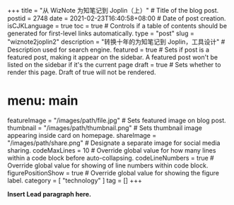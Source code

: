 +++
title = "从 WizNote 为知笔记到 Joplin（上）" # Title of the blog post.
postid = 2748
date = 2021-02-23T16:40:58+08:00 # Date of post creation.
isCJKLanguage = true
toc = true # Controls if a table of contents should be generated for first-level links automatically.
type = "post"
slug = "wiznote2joplin2"
description = "转换十年的为知笔记到 Joplin，工具设计" # Description used for search engine.
featured = true # Sets if post is a featured post, making it appear on the sidebar. A featured post won't be listed on the sidebar if it's the current page
draft = true # Sets whether to render this page. Draft of true will not be rendered.
# menu: main
featureImage = "/images/path/file.jpg" # Sets featured image on blog post.
thumbnail = "/images/path/thumbnail.png" # Sets thumbnail image appearing inside card on homepage.
shareImage = "/images/path/share.png" # Designate a separate image for social media sharing.
codeMaxLines = 10 # Override global value for how many lines within a code block before auto-collapsing.
codeLineNumbers = true # Override global value for showing of line numbers within code block.
figurePositionShow = true # Override global value for showing the figure label.
category = [ "technology" ]
tag = []
+++

**Insert Lead paragraph here.**